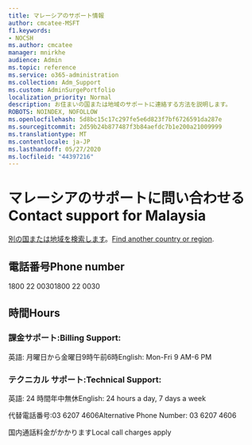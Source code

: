 ```yaml
---
title: マレーシアのサポート情報
author: cmcatee-MSFT
f1.keywords:
- NOCSH
ms.author: cmcatee
manager: mnirkhe
audience: Admin
ms.topic: reference
ms.service: o365-administration
ms.collection: Adm_Support
ms.custom: AdminSurgePortfolio
localization_priority: Normal
description: お住まいの国または地域のサポートに連絡する方法を説明します。
ROBOTS: NOINDEX, NOFOLLOW
ms.openlocfilehash: 5d8bc15c17c297fe5e6d823f7bf6726591da287e
ms.sourcegitcommit: 2d59b24b877487f3b84aefdc7b1e200a21009999
ms.translationtype: MT
ms.contentlocale: ja-JP
ms.lasthandoff: 05/27/2020
ms.locfileid: "44397216"
---
```

# <a name="contact-support-for-malaysia"></a><span data-ttu-id="17c4b-103">マレーシアのサポートに問い合わせる</span><span class="sxs-lookup"><span data-stu-id="17c4b-103">Contact support for Malaysia</span></span>

<span data-ttu-id="17c4b-104">[別の国または地域を検索します](../contact-support-for-business-products.md)。</span><span class="sxs-lookup"><span data-stu-id="17c4b-104">[Find another country or region](../contact-support-for-business-products.md).</span></span>

## <a name="phone-number"></a><span data-ttu-id="17c4b-105">電話番号</span><span class="sxs-lookup"><span data-stu-id="17c4b-105">Phone number</span></span>
<span data-ttu-id="17c4b-106">1800 22 0030</span><span class="sxs-lookup"><span data-stu-id="17c4b-106">1800 22 0030</span></span>

## <a name="hours"></a><span data-ttu-id="17c4b-107">時間</span><span class="sxs-lookup"><span data-stu-id="17c4b-107">Hours</span></span>
### <a name="billing-support"></a><span data-ttu-id="17c4b-108">課金サポート:</span><span class="sxs-lookup"><span data-stu-id="17c4b-108">Billing Support:</span></span>

<span data-ttu-id="17c4b-109">英語: 月曜日から金曜日9時午前6時</span><span class="sxs-lookup"><span data-stu-id="17c4b-109">English: Mon-Fri 9 AM-6 PM</span></span>

### <a name="technical-support"></a><span data-ttu-id="17c4b-110">テクニカル サポート:</span><span class="sxs-lookup"><span data-stu-id="17c4b-110">Technical Support:</span></span>

<span data-ttu-id="17c4b-111">英語: 24 時間年中無休</span><span class="sxs-lookup"><span data-stu-id="17c4b-111">English: 24 hours a day, 7 days a week</span></span>

<span data-ttu-id="17c4b-112">代替電話番号:03 6207 4606</span><span class="sxs-lookup"><span data-stu-id="17c4b-112">Alternative Phone Number: 03 6207 4606</span></span>

<span data-ttu-id="17c4b-113">国内通話料金がかかります</span><span class="sxs-lookup"><span data-stu-id="17c4b-113">Local call charges apply</span></span>

